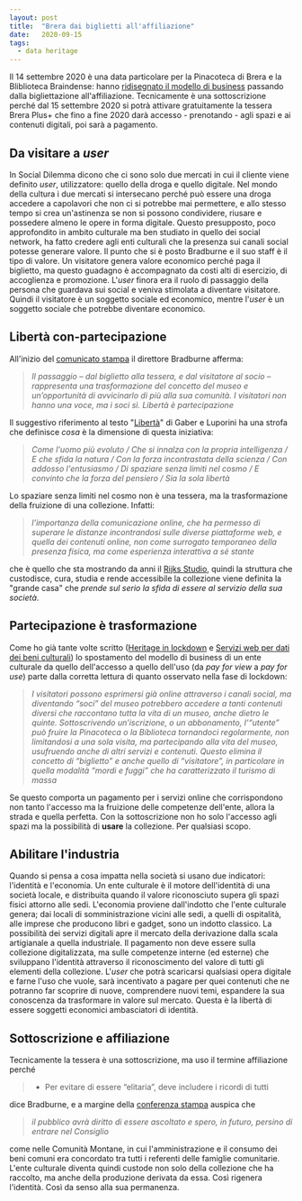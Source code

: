 ```yaml
---
layout: post
title:  "Brera dai biglietti all'affiliazione"
date:   2020-09-15
tags:
  - data heritage
---
```


Il 14 settembre 2020 è una data particolare per la Pinacoteca di Brera e la Bliblioteca Braindense: hanno [ridisegnato il modello di business](https://pinacotecabrera.org/wp-content/uploads/2020/09/CS_Liberta-e-partecipazione-140920.pdf) passando dalla bigliettazione all'affiliazione. Tecnicamente è una sottoscrizione perché dal 15 settembre 2020 si potrà attivare gratuitamente la tessera Brera Plus+ che fino a fine 2020 darà accesso - prenotando - agli spazi e ai contenuti digitali, poi sarà a pagamento.

## Da visitare a *user*
In Social Dilemma dicono che ci sono solo due mercati in cui il cliente viene definito *user*, utilizzatore: quello della droga e quello digitale. Nel mondo della cultura i due mercati si intersecano perché può essere una droga accedere a capolavori che non ci si potrebbe mai permettere, e allo stesso tempo si crea un'astinenza se non si possono condividere, riusare e possedere almeno le opere in forma digitale. Questo presupposto, poco approfondito in ambito culturale ma ben studiato in quello dei social network, ha fatto credere agli enti culturali che la presenza sui canali social potesse generare valore. Il punto che si è posto Bradburne e il suo staff è il tipo di valore. Un visitatore genera valore economico perché paga il biglietto, ma questo guadagno è accompagnato da costi alti di esercizio, di accoglienza e promozione. L'*user* finora era il ruolo di passaggio della persona che guardava sui social e veniva stimolata a diventare visitatore. Quindi il visitatore è un soggetto sociale ed economico, mentre l'*user* è un soggetto sociale che potrebbe diventare economico.

## Libertà con-partecipazione
All'inizio del [comunicato stampa](https://pinacotecabrera.org/wp-content/uploads/2020/09/CS_Liberta-e-partecipazione-140920.pdf) il direttore Bradburne afferma:

> *Il passaggio – dal biglietto alla tessera, e dal visitatore al socio – rappresenta una trasformazione del concetto del museo e un’opportunità di avvicinarlo di più alla sua comunità. I visitatori non hanno una voce, ma i soci sì. Libertà è partecipazione*

Il suggestivo riferimento al testo "[Libertà](https://youtu.be/nulKUZ1sWlA)" di Gaber e Luporini ha una strofa che definisce *cosa* è la dimensione di questa iniziativa:

> *Come l'uomo più evoluto / Che si innalza con la propria intelligenza / E che sfida la natura / Con la forza incontrastata della scienza / Con addosso l'entusiasmo / Di spaziare senza limiti nel cosmo / E convinto che la forza del pensiero / Sia la sola libertà*

Lo spaziare senza limiti nel cosmo non è una tessera, ma la trasformazione della fruizione di una collezione. Infatti:

> *l’importanza della comunicazione online, che ha permesso di superare le distanze incontrandosi sulle diverse piattaforme web, e quella dei contenuti online, non come surrogato temporaneo della presenza fisica, ma come esperienza interattiva a sé stante*

che è quello che sta mostrando da anni il [Rijks Studio](https://www.rijksmuseum.nl/en/rijksstudio), quindi la struttura che custodisce, cura, studia e rende accessibile la collezione viene definita la "grande casa" che *prende sul serio la sfida di essere al servizio della sua società*.

## Partecipazione è trasformazione
Come ho già tante volte scritto ([Heritage in lockdown](https://zenodo.org/record/3743482#.X2CFURMzYkI) e [Servizi web per dati dei beni culturali](https://zenodo.org/record/3758105#.X2CFZRMzYkI)) lo spostamento del modello di business di un ente culturale da quello dell'accesso a quello dell'uso (da *pay for view* a *pay for use*) parte dalla corretta lettura di quanto osservato nella fase di lockdown:

>  *I visitatori possono esprimersi già online attraverso i canali social, ma diventando “soci” del museo potrebbero accedere a tanti contenuti diversi che raccontano tutta la vita di un museo, anche dietro le quinte. Sottoscrivendo un’iscrizione, o un abbonamento, l’“utente” può fruire la Pinacoteca o la Biblioteca tornandoci regolarmente, non limitandosi a una sola visita, ma partecipando alla vita del museo, usufruendo anche di altri servizi e contenuti. Questo elimina il concetto di “biglietto” e anche quello di “visitatore”, in particolare in quella modalità “mordi e fuggi” che ha caratterizzato il turismo di massa*

Se questo comporta un pagamento per i servizi online che corrispondono non tanto l'accesso ma la fruizione delle competenze dell'ente, allora la strada e quella perfetta. Con la sottoscrizione non ho solo l'accesso agli spazi ma la possibilità di **usare** la collezione. Per qualsiasi scopo.

## Abilitare l'industria
Quando si pensa a cosa impatta nella società si usano due indicatori: l'identità e l'economia. Un ente culturale è il motore dell'identità di una società locale, e distribuita quando il valore riconosciuto supera gli spazi fisici attorno alle sedi. L'economia proviene dall'indotto che l'ente culturale genera; dai locali di somministrazione vicini alle sedi, a quelli di ospitalità, alle imprese che producono libri e gadget, sono un indotto classico. La possibilità dei servizi digitali apre il mercato della derivazione dalla scala artigianale a quella industriale. Il pagamento non deve essere sulla collezione digitalizzata, ma sulle competenze interne (ed esterne) che sviluppano l'identità attraverso il riconoscimento del valore di tutti gli elementi della collezione. L'*user* che potrà scaricarsi qualsiasi opera digitale e farne l'uso che vuole, sarà incentivato a pagare per quei contenuti che ne potranno far scoprire di nuove, comprendere nuovi temi, espandere la sua conoscenza da trasformare in valore sul mercato. Questa è la libertà di essere soggetti economici ambasciatori di identità.

## Sottoscrizione e affiliazione
Tecnicamente la tessera è una sottoscrizione, ma uso il termine affiliazione perché

> * Per evitare di essere “elitaria”, deve includere i ricordi di tutti

dice Bradburne, e a margine della [conferenza stampa](https://milano.corriere.it/notizie/cronaca/20_settembre_15/07-milano-texcorriere-web-milano-f4696b90-f6ae-11ea-a235-1f3f4e67a539.shtml?fbclid=IwAR1EP57hVB-ed62XpRfMfOVMD9NHW8u6BBRk015b0Ge0A__PljoHvCU9aQ4) auspica che

> *il pubblico avrà diritto di essere ascoltato e spero, in futuro, persino di entrare nel Consiglio*

come nelle Comunità Montane, in cui l'amministrazione e il consumo dei beni comuni era concordato tra tutti i referenti delle famiglie comunitarie. L'ente culturale diventa quindi custode non solo della collezione che ha raccolto, ma anche della produzione derivata da essa. Così rigenera l'identità. Così da senso alla sua permanenza.
